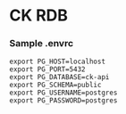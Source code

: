 # CK RDB

### Sample .envrc
```
export PG_HOST=localhost
export PG_PORT=5432
export PG_DATABASE=ck-api
export PG_SCHEMA=public
export PG_USERNAME=postgres
export PG_PASSWORD=postgres
```